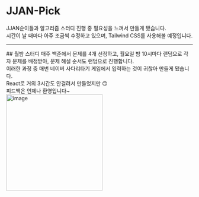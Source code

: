 # JJAN-Pick
JJAN순이들과 알고리즘 스터디 진행 중 필요성을 느껴서 만들게 됐습니다. <br>
시간이 날 때마다 아주 조금씩 수정하고 있으며, Tailwind CSS를 사용해볼 예정입니다. <br>
<hr>
## 월밤 스터디
매주 백준에서 문제를 4개 선정하고, 월요일 밤 10시마다 랜덤으로 각자 문제를 배정받아, 문제 해설 순서도 랜덤으로 진행합니다. <br>
이러한 과정 중 매번 네이버 사다리타기 게임에서 입력하는 것이 귀찮아 만들게 됐습니다.
<br>
React로 거의 3시간도 안걸려서 만들었지만 🙃<br>
피드백은 언제나 환영입니다~<br>
<img width="260" alt="image" src="https://github.com/richsubin/JJAN-Pick/assets/81276634/e8402c6d-3a96-4d60-90b3-c1b65b035b45">

